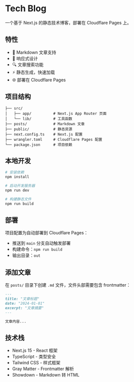 # Tech Blog

一个基于 Next.js 的静态技术博客，部署在 Cloudflare Pages 上。

## 特性

- 📝 Markdown 文章支持
- 🎨 响应式设计
- 🔍 文章搜索功能
- ⚡ 静态生成，快速加载
- 🌐 部署在 Cloudflare Pages

## 项目结构

```
├── src/
│   ├── app/          # Next.js App Router 页面
│   └── lib/          # 工具函数
├── posts/            # Markdown 文章
├── public/           # 静态资源
├── next.config.ts    # Next.js 配置
├── wrangler.toml     # Cloudflare Pages 配置
└── package.json      # 项目依赖
```

## 本地开发

```bash
# 安装依赖
npm install

# 启动开发服务器
npm run dev

# 构建静态文件
npm run build
```

## 部署

项目配置为自动部署到 Cloudflare Pages：
- 推送到 `main` 分支自动触发部署
- 构建命令：`npm run build`
- 输出目录：`out`

## 添加文章

在 `posts/` 目录下创建 `.md` 文件，文件头部需要包含 frontmatter：

```markdown
---
title: "文章标题"
date: "2024-01-01"
excerpt: "文章摘要"
---

文章内容...
```

## 技术栈

- Next.js 15 - React 框架
- TypeScript - 类型安全
- Tailwind CSS - 样式框架
- Gray Matter - Frontmatter 解析
- Showdown - Markdown 转 HTML
